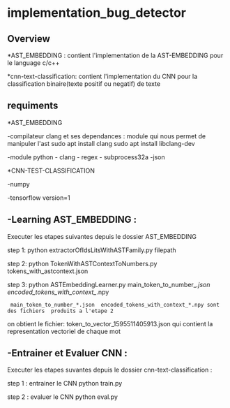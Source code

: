 # implementation_bug_detector
Overview
----------
*AST_EMBEDDING : contient l'implementation de la AST-EMBEDDING pour le language c/c++

*cnn-text-classification: contient l'implementation du CNN pour la classification binaire(texte positif ou negatif) de texte

requiments
------------
*AST_EMBEDDING

   -compilateur clang et ses dependances  : module qui nous permet de manipuler l'ast
       sudo apt install clang
       sudo apt install libclang-dev
       
   -module python
      - clang
      - regex
      - subprocess32a
      -json
      
*CNN-TEST-CLASSIFICATION

   -numpy
   
   -tensorflow version=1
   
-Learning AST_EMBEDDING :
--------------------------
  Executer les etapes suivantes depuis le dossier AST_EMBEDDING
  
  step 1: 
     python extractorOfIdsLitsWithASTFamily.py filepath 
     
  step 2:
     python TokenWithASTContextToNumbers.py tokens_with_astcontext.json   
     
  step 3:
     python ASTEmbeddingLearner.py main_token_to_number_*.json  encoded_tokens_with_context_*.npy
     
     main_token_to_number_*.json  encoded_tokens_with_context_*.npy sont des fichiers  produits a l'etape 2 
     
  on obtient le fichier: token_to_vector_1595511405913.json qui contient la representation vectoriel de chaque mot
  
-Entrainer et Evaluer  CNN :
--------------------------------
Executer les etapes suvantes  depuis le dossier cnn-text-classification :

  step 1 : entrainer le CNN
     python train.py
     
  step 2 : evaluer le CNN
     python eval.py
